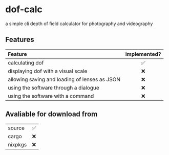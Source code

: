 # dof-calc
a simple cli depth of field calculator for photography and videography

## Features
| Feature | implemented? |
|:---|:---:|
| calculating dof |✅ |
| displaying dof with a visual scale | ❌ |
| allowing saving and loading of lenses as JSON | ❌ |
| using the software through a dialogue | ❌ |
| using the software with a command | ❌ |

## Avaliable for download from
| | |
|:---|:---:|
| source | ✅ |
| cargo | ❌ |
| nixpkgs | ❌ |
